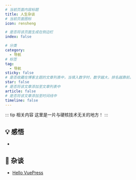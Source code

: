 ```yaml
---
# 当前页面内容标题
title: 人生杂谈
# 当前页面图标
icon: rensheng

# 是否将该页面生成在侧边栏
index: false

# 分类
category:
  - 导航
# 标签
tag:
  - 导航
sticky: false
# 是否收藏在博客主题的文章列表中，当填入数字时，数字越大，排名越靠前。
star: false
# 是否将该文章添加至文章列表中
article: false
# 是否将该文章添加至时间线中
timeline: false
---
```


::: tip 相关内容
这里是一片与硬核技术无关的地方！
:::

## 💡 感悟
- 

## 🎲 杂谈
- [Hello VuePress](randomtalk/Hello%20VuePress.md)